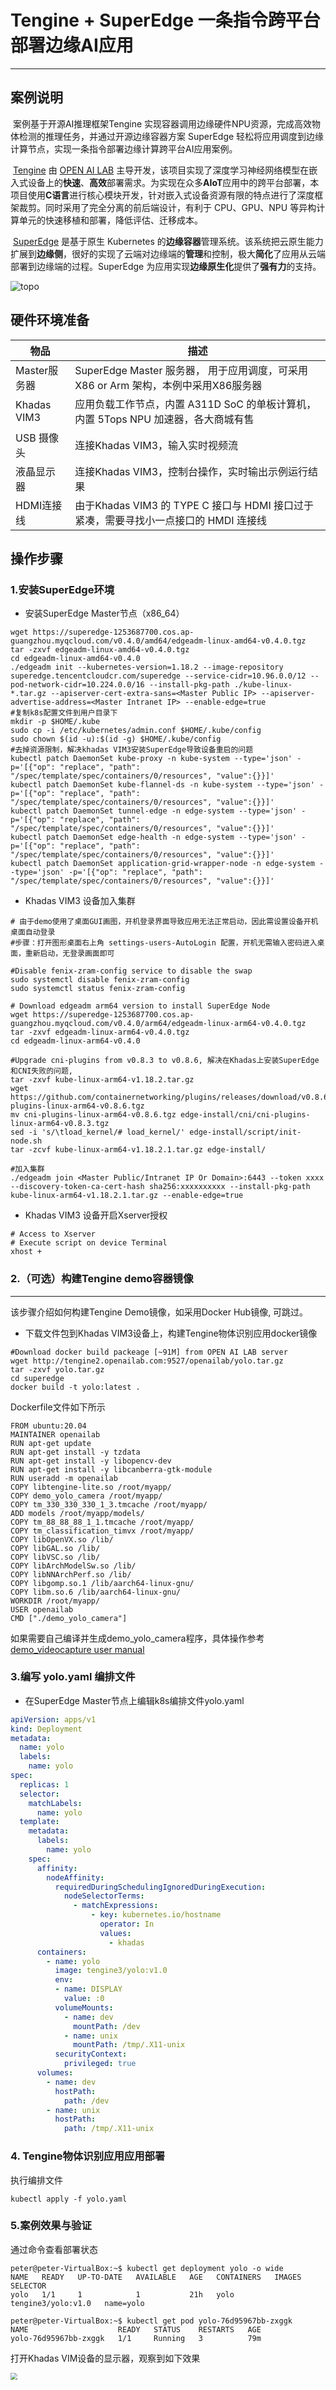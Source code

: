 # Tengine + SuperEdge 一条指令跨平台部署边缘AI应用
------------
## 案例说明

​		案例基于开源AI推理框架Tengine 实现容器调用边缘硬件NPU资源，完成高效物体检测的推理任务，并通过开源边缘容器方案 SuperEdge 轻松将应用调度到边缘计算节点，实现一条指令部署边缘计算跨平台AI应用案例。

​		[Tengine](https://github.com/OAID/Tengine "Tengine") 由 [OPEN AI LAB](http://www.openailab.com/) 主导开发，该项目实现了深度学习神经网络模型在嵌入式设备上的**快速**、**高效**部署需求。为实现在众多**AIoT**应用中的跨平台部署，本项目使用**C语言**进行核心模块开发，针对嵌入式设备资源有限的特点进行了深度框架裁剪。同时采用了完全分离的前后端设计，有利于 CPU、GPU、NPU 等异构计算单元的快速移植和部署，降低评估、迁移成本。

​		[SuperEdge](https://github.com/superedge/superedge "SuperEdge") 是基于原生 Kubernetes 的**边缘容器**管理系统。该系统把云原生能力扩展到**边缘侧**，很好的实现了云端对边缘端的**管理**和控制，极大**简化**了应用从云端部署到边缘端的过程。SuperEdge 为应用实现**边缘原生化**提供了**强有力**的支持。

<img src="http://tengine2.openailab.com:9527/openailab/structure.png" alt="topo" style="zoom:100%;" />

## 硬件环境准备

| 物品         | 描述                                                         |
| ------------ | ------------------------------------------------------------ |
| Master服务器 | SuperEdge Master 服务器， 用于应用调度，可采用X86 or Arm 架构，本例中采用X86服务器 |
| Khadas VIM3  | 应用负载工作节点，内置 A311D SoC 的单板计算机，内置 5Tops NPU 加速器，各大商城有售 |
| USB 摄像头   | 连接Khadas VIM3，输入实时视频流                              |
| 液晶显示器   | 连接Khadas VIM3，控制台操作，实时输出示例运行结果            |
| HDMI连接线   | 由于Khadas VIM3 的 TYPE C 接口与 HDMI 接口过于紧凑，需要寻找小一点接口的 HMDI 连接线 |



## 操作步骤

### 1.安装SuperEdge环境

- 安装SuperEdge Master节点（x86_64）
```shell
wget https://superedge-1253687700.cos.ap-guangzhou.myqcloud.com/v0.4.0/amd64/edgeadm-linux-amd64-v0.4.0.tgz
tar -zxvf edgeadm-linux-amd64-v0.4.0.tgz
cd edgeadm-linux-amd64-v0.4.0
./edgeadm init --kubernetes-version=1.18.2 --image-repository superedge.tencentcloudcr.com/superedge --service-cidr=10.96.0.0/12 --pod-network-cidr=10.224.0.0/16 --install-pkg-path ./kube-linux-*.tar.gz --apiserver-cert-extra-sans=<Master Public IP> --apiserver-advertise-address=<Master Intranet IP> --enable-edge=true
#复制k8s配置文件到用户目录下
mkdir -p $HOME/.kube
sudo cp -i /etc/kubernetes/admin.conf $HOME/.kube/config
sudo chown $(id -u):$(id -g) $HOME/.kube/config
#去掉资源限制，解决khadas VIM3安装SuperEdge导致设备重启的问题
kubectl patch DaemonSet kube-proxy -n kube-system --type='json' -p='[{"op": "replace", "path": "/spec/template/spec/containers/0/resources", "value":{}}]'
kubectl patch DaemonSet kube-flannel-ds -n kube-system --type='json' -p='[{"op": "replace", "path": "/spec/template/spec/containers/0/resources", "value":{}}]'
kubectl patch DaemonSet tunnel-edge -n edge-system --type='json' -p='[{"op": "replace", "path": "/spec/template/spec/containers/0/resources", "value":{}}]'
kubectl patch DaemonSet edge-health -n edge-system --type='json' -p='[{"op": "replace", "path": "/spec/template/spec/containers/0/resources", "value":{}}]'
kubectl patch DaemonSet application-grid-wrapper-node -n edge-system --type='json' -p='[{"op": "replace", "path": "/spec/template/spec/containers/0/resources", "value":{}}]'
```
- Khadas VIM3 设备加入集群
```shell
# 由于demo使用了桌面GUI画图，开机登录界面导致应用无法正常启动，因此需设置设备开机桌面自动登录
#步骤：打开图形桌面右上角 settings-users-AutoLogin 配置，开机无需输入密码进入桌面，重新启动，无登录画面即可

#Disable fenix-zram-config service to disable the swap 
sudo systemctl disable fenix-zram-config
sudo systemctl status fenix-zram-config

# Download edgeadm arm64 version to install SuperEdge Node 
wget https://superedge-1253687700.cos.ap-guangzhou.myqcloud.com/v0.4.0/arm64/edgeadm-linux-arm64-v0.4.0.tgz
tar -zxvf edgeadm-linux-arm64-v0.4.0.tgz
cd edgeadm-linux-arm64-v0.4.0

#Upgrade cni-plugins from v0.8.3 to v0.8.6, 解决在Khadas上安装SuperEdge和CNI失败的问题,
tar -zxvf kube-linux-arm64-v1.18.2.tar.gz
wget https://github.com/containernetworking/plugins/releases/download/v0.8.6/cni-plugins-linux-arm64-v0.8.6.tgz
mv cni-plugins-linux-arm64-v0.8.6.tgz edge-install/cni/cni-plugins-linux-arm64-v0.8.3.tgz
sed -i 's/\tload_kernel/# load_kernel/' edge-install/script/init-node.sh
tar -zcvf kube-linux-arm64-v1.18.2.1.tar.gz edge-install/

#加入集群
./edgeadm join <Master Public/Intranet IP Or Domain>:6443 --token xxxx --discovery-token-ca-cert-hash sha256:xxxxxxxxxx --install-pkg-path kube-linux-arm64-v1.18.2.1.tar.gz --enable-edge=true
```
- Khadas VIM3 设备开启Xserver授权
```shell
# Access to Xserver
# Execute script on device Terminal
xhost +
```

### 2.（可选）构建Tengine demo容器镜像
------------
该步骤介绍如何构建Tengine Demo镜像，如采用Docker Hub镜像, 可跳过。

- 下载文件包到Khadas VIM3设备上，构建Tengine物体识别应用docker镜像
```shell
#Download docker build packeage [~91M] from OPEN AI LAB server
wget http://tengine2.openailab.com:9527/openailab/yolo.tar.gz
tar -zxvf yolo.tar.gz
cd superedge
docker build -t yolo:latest .
```
Dockerfile文件如下所示
```
FROM ubuntu:20.04
MAINTAINER openailab
RUN apt-get update
RUN apt-get install -y tzdata
RUN apt-get install -y libopencv-dev
RUN apt-get install -y libcanberra-gtk-module
RUN useradd -m openailab
COPY libtengine-lite.so /root/myapp/
COPY demo_yolo_camera /root/myapp/
COPY tm_330_330_330_1_3.tmcache /root/myapp/
ADD models /root/myapp/models/
COPY tm_88_88_88_1_1.tmcache /root/myapp/
COPY tm_classification_timvx /root/myapp/
COPY libOpenVX.so /lib/
COPY libGAL.so /lib/
COPY libVSC.so /lib/
COPY libArchModelSw.so /lib/
COPY libNNArchPerf.so /lib/
COPY libgomp.so.1 /lib/aarch64-linux-gnu/
COPY libm.so.6 /lib/aarch64-linux-gnu/
WORKDIR /root/myapp/
USER openailab
CMD ["./demo_yolo_camera"]
```
如果需要自己编译并生成demo_yolo_camera程序，具体操作参考[demo_videocapture user manual](https://github.com/OAID/Tengine/blob/tengine-lite/doc/demo_videocapture_user_manual.md "demo_videocapture user manual")

### 3.编写 yolo.yaml 编排文件 

- 在SuperEdge Master节点上编辑k8s编排文件yolo.yaml
```yaml
apiVersion: apps/v1
kind: Deployment
metadata:
  name: yolo
  labels:
    name: yolo
spec:
  replicas: 1
  selector:
    matchLabels:
      name: yolo
  template:
    metadata:
      labels:
        name: yolo
    spec:
      affinity:
        nodeAffinity:
          requiredDuringSchedulingIgnoredDuringExecution:
            nodeSelectorTerms:
              - matchExpressions:
                  - key: kubernetes.io/hostname
                    operator: In
                    values:
                      - khadas
      containers:
        - name: yolo
          image: tengine3/yolo:v1.0
          env:
          - name: DISPLAY
            value: :0
          volumeMounts:
            - name: dev
              mountPath: /dev
            - name: unix
              mountPath: /tmp/.X11-unix
          securityContext:
            privileged: true
      volumes:
        - name: dev
          hostPath:
            path: /dev
        - name: unix
          hostPath:
            path: /tmp/.X11-unix
```
### 4. Tengine物体识别应用应用部署

执行编排文件

```shell
kubectl apply -f yolo.yaml
```
### 5.案例效果与验证

通过命令查看部署状态

```
peter@peter-VirtualBox:~$ kubectl get deployment yolo -o wide
NAME   READY   UP-TO-DATE   AVAILABLE   AGE   CONTAINERS   IMAGES               SELECTOR
yolo   1/1     1            1           21h   yolo         tengine3/yolo:v1.0   name=yolo

peter@peter-VirtualBox:~$ kubectl get pod yolo-76d95967bb-zxggk 
NAME                    READY   STATUS    RESTARTS   AGE
yolo-76d95967bb-zxggk   1/1     Running   3          79m

```

打开Khadas VIM设备的显示器，观察到如下效果

<img src="http://tengine2.openailab.com:9527/openailab/demo.jpg" style="zoom:67%;" />


